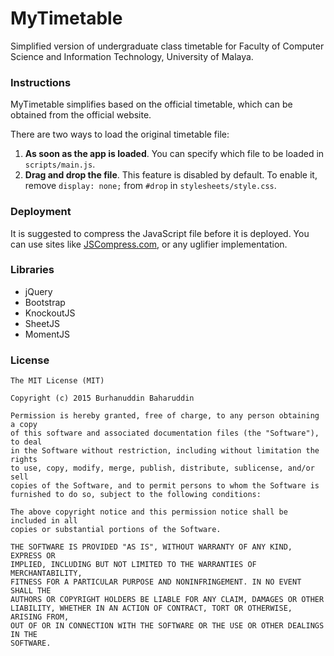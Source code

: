 # MyTimetable
Simplified version of undergraduate class timetable for Faculty of Computer Science and Information Technology, University of Malaya.

### Instructions
MyTimetable simplifies based on the official timetable, which can be obtained from the official website.

There are two ways to load the original timetable file:

1. **As soon as the app is loaded**. You can specify which file to be loaded in ```scripts/main.js```.
2. **Drag and drop the file**. This feature is disabled by default. To enable it, remove ```display: none;``` from ```#drop``` in ```stylesheets/style.css```.

### Deployment
It is suggested to compress the JavaScript file before it is deployed. You can use sites like [JSCompress.com](http://jscompress.com/), or any uglifier implementation.

### Libraries
- jQuery
- Bootstrap
- KnockoutJS
- SheetJS
- MomentJS

### License
```
The MIT License (MIT)

Copyright (c) 2015 Burhanuddin Baharuddin

Permission is hereby granted, free of charge, to any person obtaining a copy
of this software and associated documentation files (the "Software"), to deal
in the Software without restriction, including without limitation the rights
to use, copy, modify, merge, publish, distribute, sublicense, and/or sell
copies of the Software, and to permit persons to whom the Software is
furnished to do so, subject to the following conditions:

The above copyright notice and this permission notice shall be included in all
copies or substantial portions of the Software.

THE SOFTWARE IS PROVIDED "AS IS", WITHOUT WARRANTY OF ANY KIND, EXPRESS OR
IMPLIED, INCLUDING BUT NOT LIMITED TO THE WARRANTIES OF MERCHANTABILITY,
FITNESS FOR A PARTICULAR PURPOSE AND NONINFRINGEMENT. IN NO EVENT SHALL THE
AUTHORS OR COPYRIGHT HOLDERS BE LIABLE FOR ANY CLAIM, DAMAGES OR OTHER
LIABILITY, WHETHER IN AN ACTION OF CONTRACT, TORT OR OTHERWISE, ARISING FROM,
OUT OF OR IN CONNECTION WITH THE SOFTWARE OR THE USE OR OTHER DEALINGS IN THE
SOFTWARE.
```
